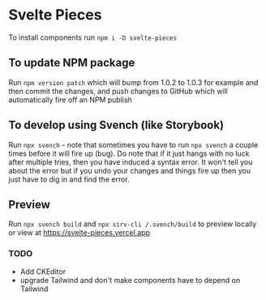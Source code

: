 # Svelte Pieces
To install components run `npm i -D svelte-pieces`

## To update NPM package
Run `npm version patch` which will bump from 1.0.2 to 1.0.3 for example and then commit the changes, and push changes to GitHub which will automatically fire off an NPM publish

## To develop using Svench (like Storybook)
Run `npx svench` - note that sometimes you have to run `npx svench` a couple times before it will fire up (bug). Do note that if it just hangs with no luck after multiple tries, then you have induced a syntax error. It won't tell you about the error but if you undo your changes and things fire up then you just have to dig in and find the error.

## Preview
Run `npx svench build` and `npx sirv-cli /.svench/build` to preview locally or view at https://svelte-pieces.vercel.app

### TODO
- Add CKEditor
- upgrade Tailwind and don't make components have to depend on Tailwind